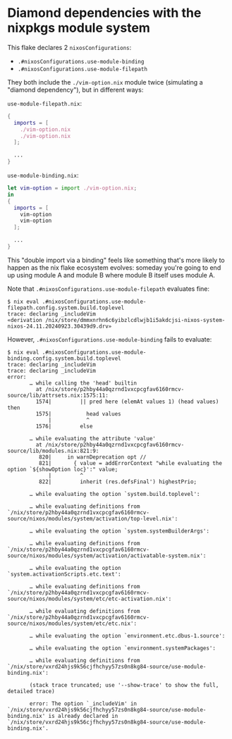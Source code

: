 # Diamond dependencies with the nixpkgs module system

This flake declares 2 `nixosConfigurations`:

- `.#nixosConfigurations.use-module-binding`
- `.#nixosConfigurations.use-module-filepath`

They both include the `./vim-option.nix` module twice (simulating a "diamond
dependency"), but in different ways:

`use-module-filepath.nix`:
```nix
{
  imports = [
    ./vim-option.nix
    ./vim-option.nix
  ];

  ...
}
```

`use-module-binding.nix`:
```nix
let vim-option = import ./vim-option.nix;
in
{
  imports = [
    vim-option
    vim-option
  ];

  ...
}
```

This "double import via a binding" feels like something that's more likely to
happen as the nix flake ecosystem evolves: someday you're going to end up using
module A and module B where module B itself uses module A.

Note that `.#nixosConfigurations.use-module-filepath` evaluates fine:

```shell
$ nix eval .#nixosConfigurations.use-module-filepath.config.system.build.toplevel
trace: declaring _includeVim
«derivation /nix/store/dmmxnrhn6c6yibzlcdlwjb1i5akdcjsi-nixos-system-nixos-24.11.20240923.30439d9.drv»
```

However, `.#nixosConfigurations.use-module-binding` fails to evaluate:

```shell
$ nix eval .#nixosConfigurations.use-module-binding.config.system.build.toplevel
trace: declaring _includeVim
trace: declaring _includeVim
error:
       … while calling the 'head' builtin
         at /nix/store/p2hby44a0qzrnd1vxcpcgfav6160rmcv-source/lib/attrsets.nix:1575:11:
         1574|         || pred here (elemAt values 1) (head values) then
         1575|           head values
             |           ^
         1576|         else

       … while evaluating the attribute 'value'
         at /nix/store/p2hby44a0qzrnd1vxcpcgfav6160rmcv-source/lib/modules.nix:821:9:
          820|     in warnDeprecation opt //
          821|       { value = addErrorContext "while evaluating the option `${showOption loc}':" value;
             |         ^
          822|         inherit (res.defsFinal') highestPrio;

       … while evaluating the option `system.build.toplevel':

       … while evaluating definitions from `/nix/store/p2hby44a0qzrnd1vxcpcgfav6160rmcv-source/nixos/modules/system/activation/top-level.nix':

       … while evaluating the option `system.systemBuilderArgs':

       … while evaluating definitions from `/nix/store/p2hby44a0qzrnd1vxcpcgfav6160rmcv-source/nixos/modules/system/activation/activatable-system.nix':

       … while evaluating the option `system.activationScripts.etc.text':

       … while evaluating definitions from `/nix/store/p2hby44a0qzrnd1vxcpcgfav6160rmcv-source/nixos/modules/system/etc/etc-activation.nix':

       … while evaluating definitions from `/nix/store/p2hby44a0qzrnd1vxcpcgfav6160rmcv-source/nixos/modules/system/etc/etc.nix':

       … while evaluating the option `environment.etc.dbus-1.source':

       … while evaluating the option `environment.systemPackages':

       … while evaluating definitions from `/nix/store/vxrd24hjs9k56cjfhchyy57zs0n8kg84-source/use-module-binding.nix':

       (stack trace truncated; use '--show-trace' to show the full, detailed trace)

       error: The option `_includeVim' in `/nix/store/vxrd24hjs9k56cjfhchyy57zs0n8kg84-source/use-module-binding.nix' is already declared in `/nix/store/vxrd24hjs9k56cjfhchyy57zs0n8kg84-source/use-module-binding.nix'.
```

